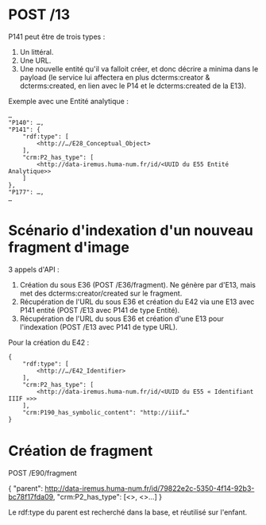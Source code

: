 # POST /13

P141 peut être de trois types :
1) Un littéral.
2) Une URL.
3) Une nouvelle entité qu'il va falloit créer, et donc décrire a minima dans le payload (le service lui affectera en plus dcterms:creator & dcterms:created, en lien avec le P14 et le dcterms:created de la E13).

Exemple avec une Entité analytique :

    …
    "P140": …,
    "P141": {
        "rdf:type": [
            <http://…/E28_Conceptual_Object>
        ],
        "crm:P2_has_type": [
            <http://data-iremus.huma-num.fr/id/<UUID du E55 Entité Analytique>>
        ]
    },
    "P177": …,
    …

# Scénario d'indexation d'un nouveau fragment d'image

3 appels d'API :

1) Création du sous E36 (POST /E36/fragment). Ne génère par d'E13, mais met des dcterms:creator/created sur le fragment.
2) Récupération de l'URL du sous E36 et création du E42 via une E13 avec P141 entité (POST /E13 avec P141 de type Entité).
3) Récupération de l'URL du sous E36 et création d'une E13 pour l'indexation (POST /E13 avec P141 de type URL).

Pour la création du E42 :

    {
        "rdf:type": [
            <http://…/E42_Identifier>
        ],
        "crm:P2_has_type": [
            <http://data-iremus.huma-num.fr/id/<UUID du E55 « Identifiant IIIF »>>
        ],
        "crm:P190_has_symbolic_content": "http://iiif…"
    }

# Création de fragment

POST /E90/fragment

{
    "parent": <http://data-iremus.huma-num.fr/id/79822e2c-5350-4f14-92b3-bc78f17fda09>,
    "crm:P2_has_type": [<>, <>…]
}

Le rdf:type du parent est recherché dans la base, et réutilisé sur l'enfant.
